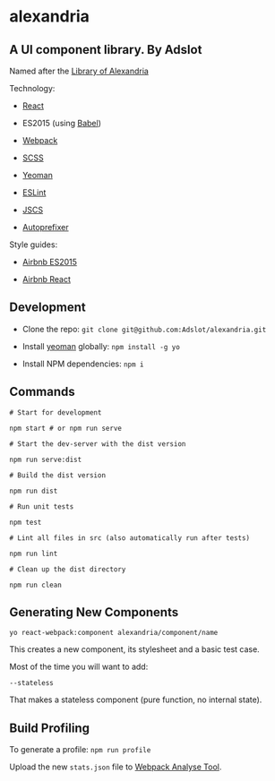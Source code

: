 alexandria
==========

A UI component library. By Adslot
---------------------------------

Named after the [Library of Alexandria](https://en.wikipedia.org/wiki/Library_of_Alexandria)

Technology:

-	[React](http://facebook.github.io/react/)

-	ES2015 (using [Babel](http://babeljs.io)\)

-	[Webpack](https://github.com/webpack/webpack)

-	[SCSS](http://sass-lang.com)

-	[Yeoman](http://yeoman.io)

-	[ESLint](http://eslint.org)

-	[JSCS](http://jscs.info)

-	[Autoprefixer](https://github.com/postcss/autoprefixer)

Style guides:

-	[Airbnb ES2015](https://github.com/airbnb/javascript)

-	[Airbnb React](https://github.com/airbnb/javascript/tree/master/react)

Development
-----------

-	Clone the repo: `git clone git@github.com:Adslot/alexandria.git`

-	Install [yeoman](http://yeoman.io) globally: `npm install -g yo`

-	Install NPM dependencies: `npm i`

Commands
--------

```
# Start for development

npm start # or npm run serve

# Start the dev-server with the dist version

npm run serve:dist

# Build the dist version

npm run dist

# Run unit tests

npm test

# Lint all files in src (also automatically run after tests)

npm run lint

# Clean up the dist directory

npm run clean
```

Generating New Components
-------------------------

`yo react-webpack:component alexandria/component/name`

This creates a new component, its stylesheet and a basic test case.

Most of the time you will want to add:

`--stateless`

That makes a stateless component (pure function, no internal state).

Build Profiling
---------------

To generate a profile: `npm run profile`

Upload the new `stats.json` file to [Webpack Analyse Tool](http://webpack.github.io/analyse).
